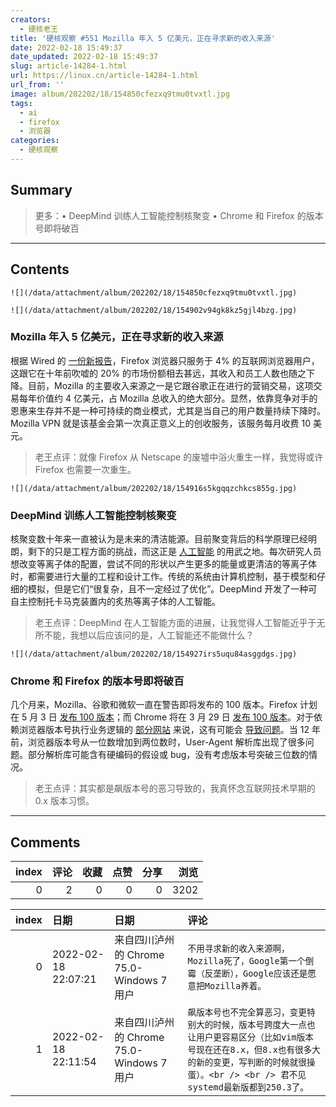 ```yaml
---
creators:
  - 硬核老王
title: '硬核观察 #551 Mozilla 年入 5 亿美元，正在寻求新的收入来源'
date: 2022-02-18 15:49:37
date_updated: 2022-02-18 15:49:37
slug: article-14284-1.html
url: https://linux.cn/article-14284-1.html
url_from: ''
image: album/202202/18/154850cfezxq9tmu0tvxtl.jpg
tags:
  - ai
  - firefox
  - 浏览器
categories:
  - 硬核观察
---
```


## Summary

> 更多：• DeepMind 训练人工智能控制核聚变 • Chrome 和 Firefox 的版本号即将破百

***

<!-- more -->

## Contents

`![](/data/attachment/album/202202/18/154850cfezxq9tmu0tvxtl.jpg)`

`![](/data/attachment/album/202202/18/154902v94gk8kz5gjl4bzg.jpg)`

### Mozilla 年入 5 亿美元，正在寻求新的收入来源

根据 Wired 的 [一份新报告](https://www.wired.com/story/firefox-mozilla-2022/)，Firefox 浏览器只服务于 4% 的互联网浏览器用户，这跟它在十年前吹嘘的 20% 的市场份额相去甚远，其收入和员工人数也随之下降。目前，Mozilla 的主要收入来源之一是它跟谷歌正在进行的营销交易，这项交易每年价值约 4 亿美元，占 Mozilla 总收入的绝大部分。显然，依靠竞争对手的恩惠来生存并不是一种可持续的商业模式，尤其是当自己的用户数量持续下降时。Mozilla VPN 就是该基金会第一次真正意义上的创收服务，该服务每月收费 10 美元。

> 
> 老王点评：就像 Firefox 从 Netscape 的废墟中浴火重生一样，我觉得或许 Firefox 也需要一次重生。
> 
> 
> 

`![](/data/attachment/album/202202/18/154916s5kgqqzchkcs855g.jpg)`

### DeepMind 训练人工智能控制核聚变

核聚变数十年来一直被认为是未来的清洁能源。目前聚变背后的科学原理已经明朗，剩下的只是工程方面的挑战，而这正是 [人工智能](https://www.wired.com/story/deepmind-ai-nuclear-fusion/) 的用武之地。每次研究人员想改变等离子体的配置，尝试不同的形状以产生更多的能量或更清洁的等离子体时，都需要进行大量的工程和设计工作。传统的系统由计算机控制，基于模型和仔细的模拟，但是它们“很复杂，且不一定经过了优化”。DeepMind 开发了一种可自主控制托卡马克装置内的炙热等离子体的人工智能。

> 
> 老王点评：DeepMind 在人工智能方面的进展，让我觉得人工智能近乎于无所不能，我想以后应该问的是，人工智能还不能做什么？
> 
> 
> 

`![](/data/attachment/album/202202/18/154927irs5uqu84asggdgs.jpg)`

### Chrome 和 Firefox 的版本号即将破百

几个月来，Mozilla、谷歌和微软一直在警告即将发布的 100 版本。Firefox 计划在 5 月 3 日 [发布 100 版本](https://wiki.mozilla.org/Release_Management/Calendar)；而 Chrome 将在 3 月 29 日 [发布 100 版本](https://chromiumdash.appspot.com/schedule)。对于依赖浏览器版本号执行业务逻辑的 [部分网站](https://github.com/webcompat/web-bugs/labels/version100) 来说，这有可能会 [导致问题](https://hacks.mozilla.org/2022/02/version-100-in-chrome-and-firefox/)。当 12 年前，浏览器版本号从一位数增加到两位数时，User-Agent 解析库出现了很多问题。部分解析库可能含有硬编码的假设或 bug，没有考虑版本号突破三位数的情况。

> 
> 老王点评：其实都是飙版本号的恶习导致的，我真怀念互联网技术早期的 0.x 版本习惯。
> 
> 
>

***

## Comments


|   index |   评论 |   收藏 |   点赞 |   分享 |   浏览 |
|--------:|-------:|-------:|-------:|-------:|-------:|
|       0 |      2 |      0 |      0 |      0 |   3202 |

|   index | 日期                | 日期                                      | 评论                                                                                                                                                                                                        |
|--------:|:--------------------|:------------------------------------------|:------------------------------------------------------------------------------------------------------------------------------------------------------------------------------------------------------------|
|       0 | 2022-02-18 22:07:21 | 来自四川泸州的 Chrome 75.0-Windows 7 用户 | `不用寻求新的收入来源啊，Mozilla死了，Google第一个倒霉（反垄断），Google应该还是愿意把Mozilla养着。`                                                                                                        |
|       1 | 2022-02-18 22:11:54 | 来自四川泸州的 Chrome 75.0-Windows 7 用户 | `飙版本号也不完全算恶习，变更特别大的时候，版本号跨度大一点也让用户更容易区分（比如vim版本号现在还在8.x，但8.x也有很多大的新的变更，写判断的时候就很操蛋）。<br /> <br /> 君不见systemd最新版都到250.3了。` |

